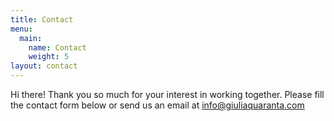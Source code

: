 ```yaml
---
title: Contact
menu:
  main:
    name: Contact
    weight: 5
layout: contact
---
```

Hi there! Thank you so much for your interest in working together. Please fill the contact form below or send us an email at [i](mailto:example@example.com)nfo@giuliaquaranta.com
